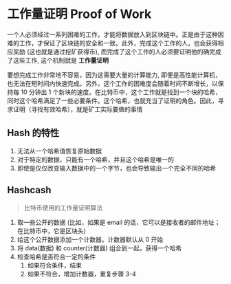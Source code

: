 # 工作量证明 Proof of Work
一个人必须经过一系列困难的工作，才能将数据放入到区块链中。正是由于这种困难的工作，才保证了区块链的安全和一致。此外，完成这个工作的人，也会获得相应奖励 (这也就是通过挖矿获得币), 而完成了这个工作的人必须要证明他的确完成了这些工作, 这个机制就是 **工作量证明**

要想完成工作非常地不容易，因为这需要大量的计算能力, 即便是高性能计算机，也无法在短时间内快速完成。另外，这个工作的困难度会随着时间不断增长，以保持每 10 分钟出 1 个新块的速度。在比特币中，这个工作就是找到一个块的哈希，同时这个哈希满足了一些必要条件。这个哈希，也就充当了证明的角色。因此，寻求证明（寻找有效哈希），就是矿工实际要做的事情

## Hash 的特性
1. 无法从一个哈希值恢复原始数据
2. 对于特定的数据，只能有一个哈希，并且这个哈希是唯一的
3. 即使是仅仅改变输入数据中的一个字节，也会导致输出一个完全不同的哈希

## Hashcash
> 比特币使用的工作量证明算法

1. 取一些公开的数据 (比如，如果是 email 的话，它可以是接收者的邮件地址；在比特币中，它是区块头)
2. 给这个公开数据添加一个计数器。计数器默认从 0 开始
3. 将 data(数据) 和 counter(计数器) 组合到一起，获得一个哈希
4. 检查哈希是否符合一定的条件
    1. 如果符合条件，结束
    2. 如果不符合，增加计数器，重复步骤 3-4